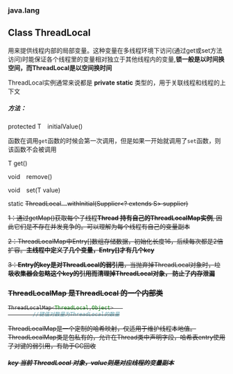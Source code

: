 ### java.lang

## Class ThreadLocal<T>

用来提供线程内部的局部变量。这种变量在多线程环境下访问(通过get或set方法访问)时能保证各个线程里的变量相对独立于其他线程内的变量,**锁一般是以时间换空间，而ThreadLocal是以空间换时间**

ThreadLocal实例通常来说都是 **private static** 类型的，用于关联线程和线程的上下文

##### 方法：

protected  T`  `initialValue() 

​	函数在调用`get`函数的时候会第一次调用，但是如果一开始就调用了`set`函数，则该函数不会被调用

T      get()

void`  `remove()

void`  `set(T value)

static <S> ThreadLocal<S>`  `withInitial(Supplier<? extends S> supplier)

1：通过getMap()获取每个子线程**Thread 持有自己的ThreadLocalMap实例**, 因此它们是不存在并发竞争的。可以理解为每个线程有自己的变量副本

2：ThreadLocalMap中Entry[]数组存储数据，初始化长度16，后续每次都是2倍扩容。**主线程中定义了几个变量，Entry[]才有几个key**

 3：**Entry的key是对ThreadLocal的弱引用**，当抛弃掉ThreadLocal对象时，垃**圾收集器会忽略这个key的引用而清理掉ThreadLocal对象， 防止了内存泄漏**

### ThreadLocalMap 是ThreadLocal 的一个内部类

```java
ThreadLocalMap<ThreadLocal,Object>   
		//键值对数量为ThreadLocal的数量
```

ThreadLocalMap是一个定制的哈希映射，仅适用于维护线程本地值。ThreadLocalMap类是包私有的，允许在Thread类中声明字段，哈希表entry使用了对键的弱引用，有助于GC回收

##### key 当前 ThreadLocal 对象，value则是对应线程的变量副本

